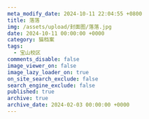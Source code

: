 ```yaml
---
meta_modify_date: 2024-10-11 22:04:55 +0800
title: 落落
img: /assets/upload/封面图/落落.jpg
date: 2024-10-11 00:00:00 +0000
category: 猫档案
tags:
  - 宝山校区
comments_disable: false
image_viewer_on: false
image_lazy_loader_on: true
on_site_search_exclude: false
search_engine_exclude: false
published: true
archive: true
archive_date: 2024-02-03 00:00:00 +0000
---
```

